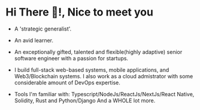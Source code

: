 <h1>Hi There 👋!, Nice to meet you</h1>

- A 'strategic generalist'.
- An avid learner. 
- An exceptionally gifted, talented and flexible(highly adaptive) senior software engineer with a passion for startups.

- I build full-stack web-based systems, mobile applications, and Web3/Blockchain systems. I also work as a cloud admistrator with some considerable amount of DevOps expertise.

- Tools I'm familiar with: Typescript/NodeJs/ReactJs/NextJs/React Native, Solidity, Rust and Python/Django And a WHOLE lot more. 


